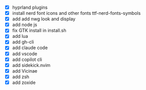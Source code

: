 - [x] hyprland plugins
- [x] install nerd font icons and other fonts
    ttf-nerd-fonts-symbols
- [x] add add nwg look and display
- [x] add node js
- [x] fix GTK install in install.sh
- [x] add lua
- [x] add gh-cli
- [x] add claude code
- [x] add vscode
- [x] add copilot cli
- [x] add sidekick.nvim
- [x] add Vicinae
- [x] add zsh
- [x] add zoxide
